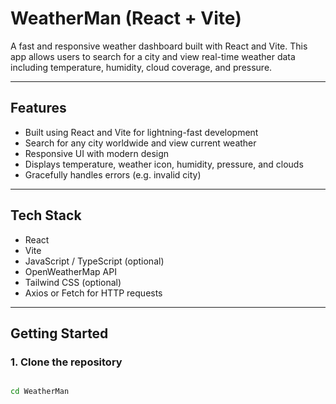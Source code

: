 # WeatherMan (React + Vite)

A fast and responsive weather dashboard built with React and Vite. This app allows users to search for a city and view real-time weather data including temperature, humidity, cloud coverage, and pressure.

---

## Features

- Built using React and Vite for lightning-fast development
- Search for any city worldwide and view current weather
- Responsive UI with modern design
- Displays temperature, weather icon, humidity, pressure, and clouds
- Gracefully handles errors (e.g. invalid city)

---

## Tech Stack

- React
- Vite
- JavaScript / TypeScript (optional)
- OpenWeatherMap API
- Tailwind CSS (optional)
- Axios or Fetch for HTTP requests

---

## Getting Started

### 1. Clone the repository

```bash

cd WeatherMan

